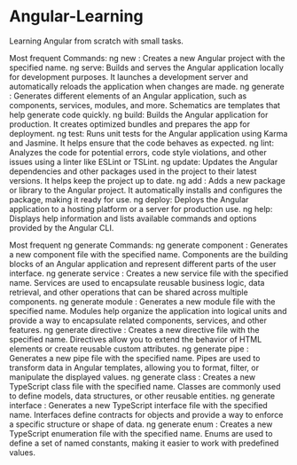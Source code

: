 # Angular-Learning
Learning Angular from scratch with small tasks.

Most frequent Commands:
    ng new <project-name>: Creates a new Angular project with the specified name.
    ng serve: Builds and serves the Angular application locally for development purposes. It launches a development server and automatically reloads the application when changes are made.
    ng generate <schematic>: Generates different elements of an Angular application, such as components, services, modules, and more. Schematics are templates that help generate code quickly.
    ng build: Builds the Angular application for production. It creates optimized bundles and prepares the app for deployment.
    ng test: Runs unit tests for the Angular application using Karma and Jasmine. It helps ensure that the code behaves as expected.
    ng lint: Analyzes the code for potential errors, code style violations, and other issues using a linter like ESLint or TSLint.
    ng update: Updates the Angular dependencies and other packages used in the project to their latest versions. It helps keep the project up to date.
    ng add <package-name>: Adds a new package or library to the Angular project. It automatically installs and configures the package, making it ready for use.
    ng deploy: Deploys the Angular application to a hosting platform or a server for production use.
    ng help: Displays help information and lists available commands and options provided by the Angular CLI.

Most frequent ng generate Commands:
    ng generate component <component-name>: Generates a new component file with the specified name. Components are the building blocks of an Angular application and represent different parts of the user interface.
    ng generate service <service-name>: Creates a new service file with the specified name. Services are used to encapsulate reusable business logic, data retrieval, and other operations that can be shared across multiple components.
    ng generate module <module-name>: Generates a new module file with the specified name. Modules help organize the application into logical units and provide a way to encapsulate related components, services, and other features.
    ng generate directive <directive-name>: Creates a new directive file with the specified name. Directives allow you to extend the behavior of HTML elements or create reusable custom attributes.
    ng generate pipe <pipe-name>: Generates a new pipe file with the specified name. Pipes are used to transform data in Angular templates, allowing you to format, filter, or manipulate the displayed values.
    ng generate class <class-name>: Creates a new TypeScript class file with the specified name. Classes are commonly used to define models, data structures, or other reusable entities.
    ng generate interface <interface-name>: Generates a new TypeScript interface file with the specified name. Interfaces define contracts for objects and provide a way to enforce a specific structure or shape of data.
    ng generate enum <enum-name>: Creates a new TypeScript enumeration file with the specified name. Enums are used to define a set of named constants, making it easier to work with predefined values.
